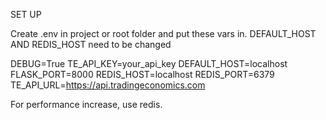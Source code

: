 SET UP

Create .env in project or root folder and put these vars in.
DEFAULT_HOST AND REDIS_HOST need to be changed

DEBUG=True
TE_API_KEY=your_api_key
DEFAULT_HOST=localhost
FLASK_PORT=8000
REDIS_HOST=localhost
REDIS_PORT=6379
TE_API_URL=https://api.tradingeconomics.com


For performance increase, use redis.